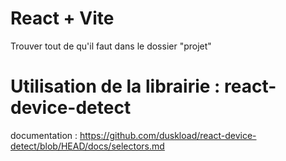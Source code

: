# React + Vite
Trouver tout de qu'il faut dans le dossier "projet"


# Utilisation de la librairie : react-device-detect
documentation : https://github.com/duskload/react-device-detect/blob/HEAD/docs/selectors.md
